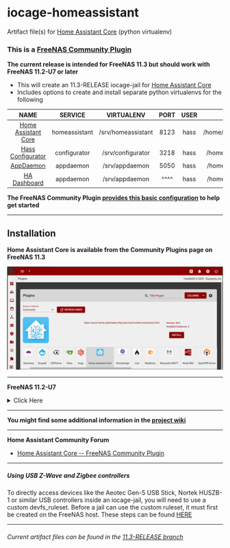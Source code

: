 # iocage-homeassistant
Artifact file(s) for [Home Assistant Core][1] (python virtualenv)

### This is a [FreeNAS Community Plugin][2]

**The current release is intended for FreeNAS 11.3 but should work with FreeNAS 11.2-U7 or later**

- This will create an 11.3-RELEASE iocage-jail for [Home Assistant Core][1]
- Includes options to create and install separate python virtualenvs for the following

NAME | SERVICE | VIRTUALENV | PORT | USER | CONFIG DIR
:---: | :---: | :---: | :---: | :---: | :---: |
[Home Assistant Core][1] |homeassistant | /srv/homeassistant | 8123 | hass | /home/hass/homeassistant
[Hass Configurator][HC] | configurator | /srv/configurator | 3218 | hass | /home/hass/configurator
[AppDaemon][AD] | appdaemon | /srv/appdaemon |  5050  | hass | /home/hass/appdaemon
[HA Dashboard][HD] | appdaemon | /srv/appdaemon | ^^^^ | hass | /home/hass/appdaemon

**The FreeNAS Community Plugin [provides this basic configuration][config] to help get started**

---

## Installation

**Home Assistant Core is available from the Community Plugins page on FreeNAS 11.3**

![img][FreeNAS_plugins]

---

**FreeNAS 11.2-U7**
<details><summary>Click Here</summary>
<p>

##### plugin-jail

*The 11.3-RELEASE should work on FreeNAS 11.2-U7 or later*

It is possible to install this plugin on FreeNAS 11.2-U7 using the console.

```bash
wget -O /tmp/homeassistant.json https://raw.githubusercontent.com/tprelog/freenas-plugin-index/11.3-RELEASE/homeassistant.json
iocage fetch -P dhcp=on vnet=on vnet_default_interface=auto bpf=yes boot=on -n /tmp/homeassistant.json --branch 11.3-RELEASE
```

</p>
</details>

---

**You might find some additional information in the [project wiki](https://github.com/tprelog/iocage-homeassistant/wiki)**

---

**Home Assistant Community Forum**
- [Home Assistant Core -- FreeNAS Community Plugin][ha_forum_qs]

---

##### Using USB Z-Wave and Zigbee controllers

To directly access devices like the Aeotec Gen-5 USB Stick, Nortek HUSZB-1 or similar USB controllers inside an iocage-jail, you will need to use a custom devfs_ruleset. Before a jail can use the custom ruleset, it must first be created on the FreeNAS host. These steps can be found [HERE][ruleset_wiki]

---

###### Current artifact files can be found in the [11.3-RELEASE branch][4]

[ha_forum_qs]: https://community.home-assistant.io/t/home-assistant-core-freenas-community-plugin/170542?u=troy
[FreeNAS_plugins]: _img/FreeNAS_homeassistant.png

[1]: https://homeassistant.io/
[2]: https://www.freenas.org/plugins/
[3]: https://github.com/tprelog/freenas-plugin-index
[4]: https://github.com/tprelog/iocage-homeassistant/tree/11.3-RELEASE


[HC]: https://www.home-assistant.io/docs/ecosystem/hass-configurator/
[AD]: https://www.home-assistant.io/docs/ecosystem/appdaemon/
[HD]: https://www.home-assistant.io/docs/ecosystem/hadashboard/

[github_pages]: https://tprelog.github.io/iocage-homeassistant/
[ruleset]: https://tprelog.github.io/iocage-homeassistant/custom_ruleset.html
[ruleset_wiki]: https://github.com/tprelog/iocage-homeassistant/wiki/Using-a-USB-Z-Wave-or-Zigbee-controller
[config]: https://github.com/tprelog/iocage-homeassistant/tree/11.3-RELEASE/overlay/root/.hass_overlay
